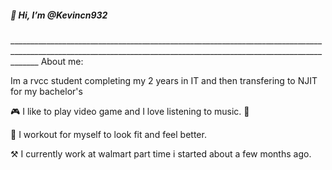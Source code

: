 <h5>👋 Hi, I’m @Kevincn932</h5>
___________________________________________________________________________________________________________________________________________________________________
About me: 

Im a rvcc student completing my 2 years in IT and then transfering to NJIT for my bachelor's 

🎮 I like to play video game and I love listening to music. 🎵

💪 I workout for myself to look fit and feel better.

⚒ I currently work at walmart part time i started about a few months ago. 
